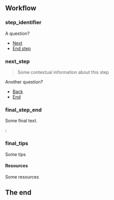 ## Workflow

### step_identifier

A question?

  - [Next](#next_step)
  - [End step](#final_step_end)

### next_step

> Some contextual information about this step

Another question?

  - [Back](#step_identifier)
  - [End](#final_step_end)

### final_step_end

Some final text.

:[](organisations?services=web_protection)

### final_tips

Some tips

#### Resources

Some resources

## The end
